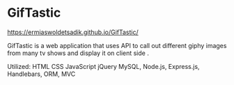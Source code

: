 # GifTastic
https://ermiaswoldetsadik.github.io/GifTastic/

GifTastic is a web application that uses API to call out different giphy images from many tv shows and display it on client side .

Utilized:
HTML
CSS
JavaScript
jQuery
MySQL, Node.js, Express.js, Handlebars, ORM, MVC